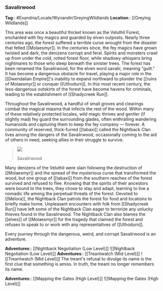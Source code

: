 ### Savalirwood
**Tag**:: #Exandria/Locale/Wynandir/GreyingWildlands
**Location**:: [[Greying Wildlands]]

This area was once a beautiful thicket known as the Veluthil Forest, enchanted with fey magics and guarded by elven outposts. Nearly three centuries ago, the forest suffered a terrible curse wrought from the disaster that felled [[Molaesmyr]]. In the centuries since, the fey magics have grown twisted and dark, the denizens corrupt and feral. Spirits and monsters crawl up from under the cold, rotted forest floor, while shadowy whispers bring nightmares to those who sleep beneath the sinister trees. The forest has been renamed the Savalirwood, for the elven word savalir, meaning "guilt." It has become a dangerous obstacle for travel, playing a major role in the [[Dwendalian Empire]]'s inability to expand northward to plunder the [[ruins of Molaesmyr]] or conquer [[Uthodurn]]. In this most recent century, the less-dangerous outskirts of the forest have become havens for criminals, leading to the establishment of [[Shadycreek Run]].

Throughout the Savalirwood, a handful of small groves and clearings combat the magical miasma that infects the rest of the wood. Within many of these relatively protected locales, wild magic thrives and gentler (if slightly mad) fey guard the surrounding glades, often enthralling wandering humanoids and capturing them to keep the fey company — forever. A community of reserved, thick-furred [[tabaxi]] called the Nightback Clan lives among the dangers of the Savalirwood, occasionally coming to the aid of others in need, seeking allies in their struggle to survive.

> ![](https://media.dndbeyond.com/compendium-images/egtw/yDOyqyOocErRgYJK/03-14.png)
> 
> Savalirwood

Many denizens of the Veluthil were slain following the destruction of [[Molaesmyr]] and the spread of the mysterious curse that transformed the wood, but one group of [[tabaxi]] from the southern reaches of the forest survived and refused to flee. Knowing that the spirits of their ancestors were bound to the trees, they chose to stay and adapt, learning to live a nomadic life among the perpetual threats of the forest. Devoted to [[Melora]], the Nightback Clan patrols the forest for food and locations to briefly make home. Unpleasant encounters with folk from [[Shadycreek Run]] have left some of the Nightback Clan eager to terrorize any unlucky thieves found in the Savalirwood. The Nightback Clan also blames the [[elves]] of [[Molaesmyr]] for the tragedy that claimed the forest and refuses to speak to or work with any representatives of [[Uthodurn]].

Every journey through the dangerous, weird, and corrupt Savalirwood is an adventure.

**Adventures**:: [[Nightback Negotiation (Low Level)]]
![[Nightback Negotiation (Low Level)]]
**Adventures**:: [[Treantwatch (Mid Level)]]
![[Treantwatch (Mid Level)]]
The treant's refusal to divulge its name is the first clue that something is amiss. In truth, the treant no longer remembers its name.

**Adventures**:: [[Mapping the Gates (High Level)]]
![[Mapping the Gates (High Level)]]